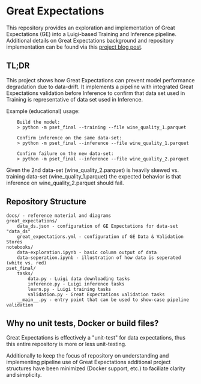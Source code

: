 # Great Expectations

This repository provides an exploration and implementation of Great Expectations (GE) into a Luigi-based Training and Inference pipeline.  Additional details on Great Expectations background and repository implementation can be found via this [project blog post](http://blog.ckhill.com/posts/great-expectations/).

## TL;DR

This project shows how Great Expectations can prevent model performance degradation due to data-drift.  It implements a pipeline with integrated Great Expectations validation before Inference to confirm that data set used in Training is representative of data set used in Inference.

Example (educational) usage:
```
    Build the model:
    > python -m pset_final --training --file wine_quality_1.parquet
    
    Confirm inference on the same data-set:
    > python -m pset_final --inference --file wine_quality_1.parquet

    Confirm failure on the new data-set:
    > python -m pset_final --inference --file wine_quality_2.parquet
```

Given the 2nd data-set (wine_quality_2.parquet) is heavily skewed vs. training data-set (wine_quality_1.parquet) the expected behavior is that inference on wine_quality_2.parquet should fail.

## Repository Structure

```
docs/ - reference material and diagrams
great_expectations/
    data_ds.json - configuration of GE Expectations for data-set "data_ds"
    great_expectations.yml - configuration of GE Data & Validation Stores
notebooks/
    data-exploration.ipynb - basic column output of data
    data-seperation.ipynb - illustration of how data is seperated (white vs. red)
pset_final/
    tasks/
        data.py - Luigi data downloading tasks
        inference.py - Luigi inference tasks
        learn.py - Luigi training tasks
        validation.py - Great Expectations validation tasks
    __main__.py - entry point that can be used to show-case pipeline validation

```

## Why no unit tests, Docker or build files?

Great Expectations is effectively a "unit-test" for data expectations, thus this entire repository is more or less unit-testing.  

Additionally to keep the focus of repository on understanding and implementing pipeline use of Great Expectations additional project structures have been minimized (Docker support, etc.) to faciliate clarity and simplicity.